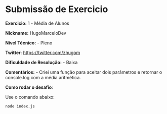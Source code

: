 # Submissão de Exercicio

**Exercicio:** 1 - Média de Alunos

**Nickname:** HugoMarceloDev

**Nível Técnico:** - Pleno

**Twitter**: https://twitter.com/zhugom

**Dificuldade de Resolução:** - Baixa

**Comentários:** - Criei uma função para aceitar dois parâmetros e retornar o console.log com a média aritmética.

**Como rodar o desafio**:

Use o comando abaixo:

```bash
node index.js
```
